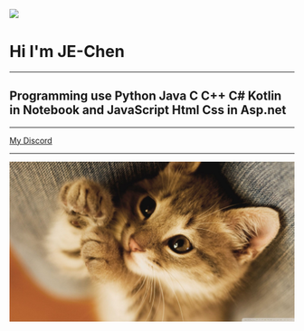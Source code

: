 [![](http://img.youtube.com/vi/dQw4w9WgXcQ/0.jpg)](http://www.youtube.com/watch?v=dQw4w9WgXcQ "")
<!DOCTYPE html>
<html>
  <head>
    <meta charset="utf-8">
  </head>
  <body>
    <h1>Hi I'm JE-Chen</h1>
    <hr>
    <h2>Programming use Python Java C C++ C# Kotlin in Notebook and JavaScript Html Css in Asp.net</h2>
    <hr>
    <a href="https://discord.gg/k89zhQs">My Discord</a>
    <hr>
      <img src="cat.jpg" alt="Not My Cat">
  </body>
</html>
